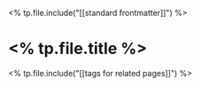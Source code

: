 <% tp.file.include("[[standard frontmatter]]") %>
# <% tp.file.title %>

<% tp.file.include("[[tags for related pages]]") %>
##
